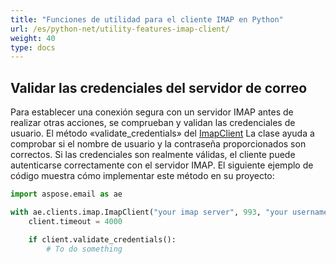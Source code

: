 ```yaml
---
title: "Funciones de utilidad para el cliente IMAP en Python"
url: /es/python-net/utility-features-imap-client/
weight: 40
type: docs
---
```



## **Validar las credenciales del servidor de correo**

Para establecer una conexión segura con un servidor IMAP antes de realizar otras acciones, se comprueban y validan las credenciales de usuario. El método «validate_credentials» del [ImapClient](https://reference.aspose.com/email/python-net/aspose.email.clients.imap/imapclient/#imapclient-class) La clase ayuda a comprobar si el nombre de usuario y la contraseña proporcionados son correctos. Si las credenciales son realmente válidas, el cliente puede autenticarse correctamente con el servidor IMAP. El siguiente ejemplo de código muestra cómo implementar este método en su proyecto:

```py
import aspose.email as ae

with ae.clients.imap.ImapClient("your imap server", 993, "your username", "your password", ae.clients.SecurityOptions.AUTO) as client:
    client.timeout = 4000

    if client.validate_credentials():
        # To do something
```
